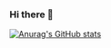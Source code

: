 ### Hi there 👋


[![Anurag's GitHub stats](https://github-readme-stats.vercel.app/api?username=seunghw&show_icons=true&hide=stars&include_all_commits=true)](https://github.com/anuraghazra/github-readme-stats)

<!--


[![Top Langs](https://github-readme-stats.vercel.app/api/top-langs/?username=seunghw&layout=compact)](https://github.com/anuraghazra/github-readme-stats)

**seunghw/seunghw** is a ✨ _special_ ✨ repository because its `README.md` (this file) appears on your GitHub profile.

Here are some ideas to get you started:

- 🔭 I’m currently working on ...
- 🌱 I’m currently learning ...
- 👯 I’m looking to collaborate on ...
- 🤔 I’m looking for help with ...
- 💬 Ask me about ...
- 📫 How to reach me: ...
- 😄 Pronouns: ...
- ⚡ Fun fact: ...
-->
